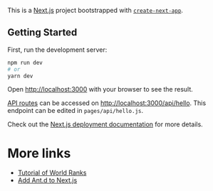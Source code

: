This is a [Next.js](https://nextjs.org/) project bootstrapped with [`create-next-app`](https://github.com/vercel/next.js/tree/canary/packages/create-next-app).

## Getting Started

First, run the development server:

```bash
npm run dev
# or
yarn dev
```

Open [http://localhost:3000](http://localhost:3000) with your browser to see the result.

[API routes](https://nextjs.org/docs/api-routes/introduction) can be accessed on [http://localhost:3000/api/hello](http://localhost:3000/api/hello). This endpoint can be edited in `pages/api/hello.js`.

Check out the [Next.js deployment documentation](https://nextjs.org/docs/deployment) for more details.

# More links
- [Tutorial of World Ranks](https://dev.to/nghiemthu/full-project-based-tutorial-react-next-js-free-434l)
- [Add Ant.d to Next.js](https://dev.to/burhanuday/using-ant-design-with-nextjs-custom-variables-for-ant-design-57m5)

